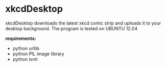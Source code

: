 
xkcdDesktop
=========

xkcdDesktop downloads the latest xkcd comic strip and uploads it to your desktop background.
The program is tested on UBUNTU 12.04

**requirements:**

- python urllib
- python PIL image library
- python lxml

